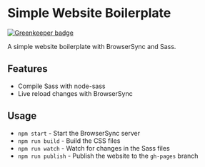 Simple Website Boilerplate
==========================

[![Greenkeeper badge](https://badges.greenkeeper.io/satya164/simple-website-boilerplate.svg)](https://greenkeeper.io/)

A simple website boilerplate with BrowserSync and Sass.

## Features

* Compile Sass with node-sass
* Live reload changes with BrowserSync

## Usage

* `npm start` - Start the BrowserSync server
* `npm run build` - Build the CSS files
* `npm run watch` - Watch for changes in the Sass files
* `npm run publish` - Publish the website to the `gh-pages` branch
